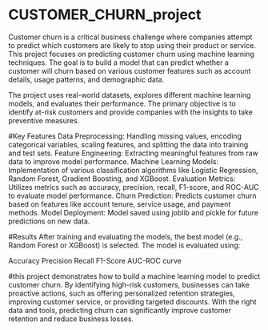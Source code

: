 # CUSTOMER_CHURN_project
Customer churn is a critical business challenge where companies attempt to predict which customers are likely to stop using their product or service. This project focuses on predicting customer churn using machine learning techniques. The goal is to build a model that can predict whether a customer will churn based on various customer features such as account details, usage patterns, and demographic data.

The project uses real-world datasets, explores different machine learning models, and evaluates their performance. The primary objective is to identify at-risk customers and provide companies with the insights to take preventive measures.

#Key Features
Data Preprocessing: Handling missing values, encoding categorical variables, scaling features, and splitting the data into training and test sets.
Feature Engineering: Extracting meaningful features from raw data to improve model performance.
Machine Learning Models: Implementation of various classification algorithms like Logistic Regression, Random Forest, Gradient Boosting, and XGBoost.
Evaluation Metrics: Utilizes metrics such as accuracy, precision, recall, F1-score, and ROC-AUC to evaluate model performance.
Churn Prediction: Predicts customer churn based on features like account tenure, service usage, and payment methods.
Model Deployment: Model saved using joblib and pickle for future predictions on new data.

#Results
After training and evaluating the models, the best model (e.g., Random Forest or XGBoost) is selected. The model is evaluated using:

Accuracy
Precision
Recall
F1-Score
AUC-ROC curve

#this project demonstrates how to build a machine learning model to predict customer churn. By identifying high-risk customers, businesses can take proactive actions, such as offering personalized retention strategies, improving customer service, or providing targeted discounts. With the right data and tools, predicting churn can significantly improve customer retention and reduce business losses.

